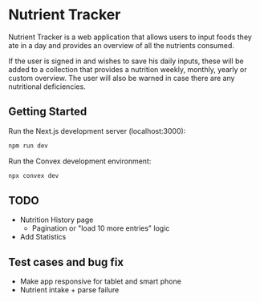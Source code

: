 # Nutrient Tracker

Nutrient Tracker is a web application that allows users to input foods they ate in a day and provides an overview of all the nutrients consumed.

If the user is signed in and wishes to save his daily inputs, these will be added to a collection that provides a nutrition weekly, monthly, yearly or custom overview. The user will also be warned in case there are any nutritional deficiencies.

## Getting Started

Run the Next.js development server (localhost:3000):

```bash
npm run dev
```

Run the Convex development environment:

```bash
npx convex dev
```

## TODO

- Nutrition History page
  - Pagination or "load 10 more entries" logic
- Add Statistics

## Test cases and bug fix

- Make app responsive for tablet and smart phone
- Nutrient intake + parse failure
